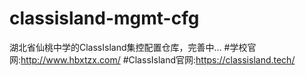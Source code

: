 # classisland-mgmt-cfg
湖北省仙桃中学的ClassIsland集控配置仓库，完善中…
#学校官网:http://www.hbxtzx.com/
#ClassIsland官网:https://classisland.tech/
